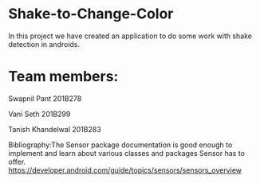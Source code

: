 # Shake-to-Change-Color

In this project we have created an application to do some work with shake detection in androids.

# Team members:
Swapnil Pant 201B278

Vani Seth 201B299

Tanish Khandelwal 201B283




Bibliography:The Sensor package documentation is good enough to implement and learn about various classes and packages Sensor has to offer.
https://developer.android.com/guide/topics/sensors/sensors_overview
